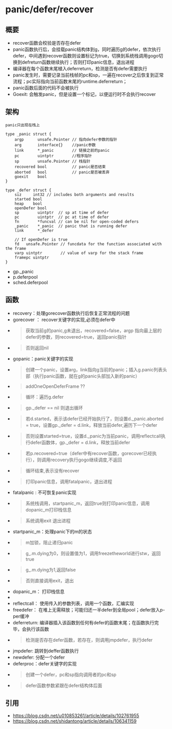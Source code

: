 # panic/defer/recover

## 概要
- recover函数会校验是否存在defer
- panic函数执行后，会挂载panic结构体到g，同时遍历g的defer，依次执行defer，中间遇到recover函数则设置标记为true，切换到系统栈调用gogo切换到defreturn函数继续执行；否则打印panic信息，退出进程
- 编译器在每个函数末尾植入deferreturn，检测是否有defer需要执行
- panic发生时，需要记录当前栈帧的pc和sp，一遍在recover之后恢复到正常流程；pc实际指向当前函数末尾的runtime.deferreturn；
- panic函数后面的代码不会被执行
- Goexit: 会触发panic，但是设置一个标记，以便运行时不会执行recover
## 架构
```
panic只出现在栈上

type _panic struct {
	argp      unsafe.Pointer // 指向defer参数的指针
	arg       interface{}    //panic参数
	link      *_panic        // 链接之前的panic
	pc        uintptr        //程序指针
	sp        unsafe.Pointer // 栈指针
	recovered bool           // panic是否结束
	aborted   bool           // panic是否被丢弃
	goexit    bool 
}

type _defer struct {
	siz     int32 // includes both arguments and results
	started bool
	heap    bool
	openDefer bool
	sp        uintptr  // sp at time of defer
	pc        uintptr  // pc at time of defer
	fn        *funcval // can be nil for open-coded defers
	_panic    *_panic  // panic that is running defer
	link      *_defer

	// If openDefer is true
	fd   unsafe.Pointer // funcdata for the function associated with the frame
	varp uintptr        // value of varp for the stack frame
	framepc uintptr
}
```
- gp._panic
- p.deferpool
- sched.deferpool
## 函数
- recovery：处理gorecover函数执行后恢复正常流程的问题
- gorecover ： recover关键字的实现,必须在defer中
- > 获取当前g的panic,g未退出，recovered=false，argp 指向最上层的defer的参数，则recovered=true，返回panic指针
- > 否则返回nil
- gopanic：panic关键字的实现
- > 创建一个panic，设置arg，link指向g当前的panic；插入g.panic列表头部（执行panic函数，就在g的panic头部加入新的panic）
- > addOneOpenDeferFrame ??
- > 循环：遍历g.defer
- > gp._defer == nil 则退出循环
- > 若d.started，表示该defer已经开始执行了，则设置d._panic.aborted = true，设置gp._defer = d.link，释放当前defer,遍历下一个defer
- > 否则设置started=true，设置d._panic为当前panic，调用reflectcall执行defer函数体，gp._defer = d.link，释放当前defer
- > 若p.recovered=true（defer中有recover函数，gorecover已经执行），则调用recovery执行gogo继续调度,不返回
- > 循环结束,表示没有recover
- > 打印panic信息，调用fatalpanic，退出进程
- fatalpanic : 不可恢复panic实现
- > 系统栈调用，startpanic_m，返回true则打印panic信息，调用dopanic_m打印栈信息
- > 系统调用exit 退出进程
- startpanic_m：处理panic下的m的状态
- > m加锁，阻止递归panic
- > g_.m.dying为0，则设置值为1，调用freezetheworld进行stw，返回true
- > g_.m.dying为1,返回false
- > 否则直接调用exit，退出
- dopanic_m： 打印栈信息
-  
- reflectcall： 使用传入的参数列表，调用一个函数，汇编实现
- freedefer： 在堆上无需释放；可能归还一半defer到全局pool；defer放入p-per缓冲
- deferreturn: 编译器插入该函数到任何有defer的函数末尾；在函数执行完毕，会执行该函数
- > 检测是否存在defer函数，若存在，则调用jmpdefer，执行defer
- jmpdefer: 跳转到deffer函数执行
- newdefer: 分配一个defer
- deferproc：defer关键字的实现
- > 创建一个defer，pc和sp指向调用者的pc和sp
- > defer函数参数紧跟在defer结构体后面

## 引用
- https://blog.csdn.net/u010853261/article/details/102761955
- https://blog.csdn.net/shidantong/article/details/106341159
